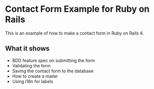 # Contact Form Example for Ruby on Rails
This is an example of how to make a contact form in Ruby on Rails 4. 

## What it shows

* BDD feature spec on submitting the form
* Validating the form
* Saving the contact form to the database
* How to create a mailer
* Using i18n for labels 